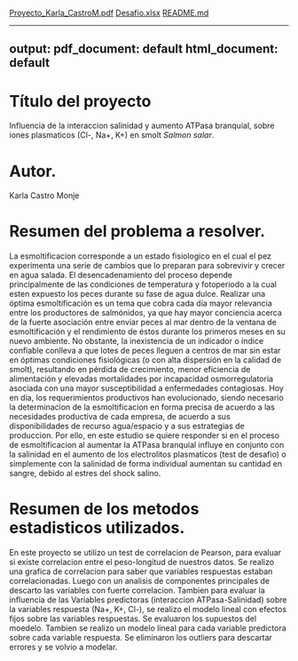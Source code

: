 [Proyecto_Karla_CastroM.pdf](https://github.com/KarlaCastroM/KarlaCastroM/files/6894550/Proyecto_Karla_CastroM.pdf)
[Desafio.xlsx](https://github.com/KarlaCastroM/KarlaCastroM/files/6894562/Desafio.xlsx)
[README.md](https://github.com/KarlaCastroM/KarlaCastroM/files/6894631/README.md)


---
output:
  pdf_document: default
  html_document: default
---

# Título del proyecto
Influencia de la interaccion salinidad y aumento ATPasa branquial, sobre iones plasmaticos (Cl-, Na+, K+) en smolt *Salmon salar*.

# Autor.
Karla Castro Monje

# Resumen del problema a resolver.
La esmoltificacion corresponde a un estado fisiologico en el cual el pez experimenta una serie de cambios que lo preparan para sobrevivir y crecer en agua salada. El desencadenamiento del proceso depende principalmente de las condiciones de temperatura y fotoperiodo a la cual esten expuesto los peces durante su fase de agua dulce.
Realizar una óptima esmoltificación es un tema que cobra cada día mayor relevancia entre los productores de salmónidos, ya que hay mayor conciencia acerca de la fuerte asociación entre enviar peces al mar dentro de la ventana de esmoltificación y el rendimiento de éstos durante los primeros meses en su nuevo ambiente. No obstante, la inexistencia de un indicador o índice confiable conlleva a que lotes de peces lleguen a centros de mar sin estar en óptimas condiciones fisiológicas (o con alta dispersión en la calidad de smolt), resultando en pérdida de crecimiento, menor eficiencia de alimentación y elevadas mortalidades por incapacidad osmorregulatoria asociada con una mayor susceptibilidad a enfermedades contagiosas.
Hoy en dia, los requerimientos productivos han evolucionado, siendo necesario la determinacion de la esmoltificacion en forma precisa de acuerdo a las necesidades productiva de cada empresa, de acuerdo a sus disponibilidades de recurso agua/espacio y a sus estrategias de produccion.
Por ello, en este estudio se quiere responder si en el proceso de esmoltificacion al aumentar la ATPasa branquial influye en conjunto con la salinidad en el aumento de los electrolitos plasmaticos (test de desafio) o simplemente con la salinidad de forma individual aumentan su cantidad en sangre, debido al estres del shock salino. 

# Resumen de los metodos estadisticos utilizados.
En este proyecto se utilizo un test de correlacion de Pearson, para evaluar si existe correlacion entre el peso-longitud de nuestros datos.
Se realizo una grafica de correlacion para saber que variables respuestas estaban correlacionadas.
Luego con un analisis de componentes principales de descarto las variables con fuerte correlacion.
Tambien para evaluar la influencia de las Variables predictoras (interaccion ATPasa-Salinidad) sobre la variables respuesta (Na+, K+, Cl-), se realizo el modelo lineal con efectos fijos sobre las variables respuestas.
Se evaluaron los supuestos del moedelo.
Tambien se realizo un modelo lineal para cada variable predictora sobre cada variable respuesta.
Se eliminaron los outliers para descartar errores y se volvio a modelar.




